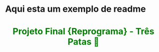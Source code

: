 # Aqui esta um exemplo de readme

<center>

# <font color="green">Projeto Final {Reprograma} - Três Patas 🐾</font>

</center>

